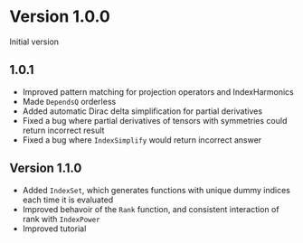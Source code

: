 # Version 1.0.0
Initial version

## 1.0.1
* Improved pattern matching for projection operators and IndexHarmonics
* Made `DependsQ` orderless
* Added automatic Dirac delta simplification for partial derivatives
* Fixed a bug where partial derivatives of tensors with symmetries could return incorrect result
* Fixed a bug where `IndexSimplify` would return incorrect answer

## Version 1.1.0
* Added `IndexSet`, which generates functions with unique dummy indices each time it is evaluated
* Improved behavoir of the `Rank` function, and consistent interaction of rank with `IndexPower`
* Improved tutorial